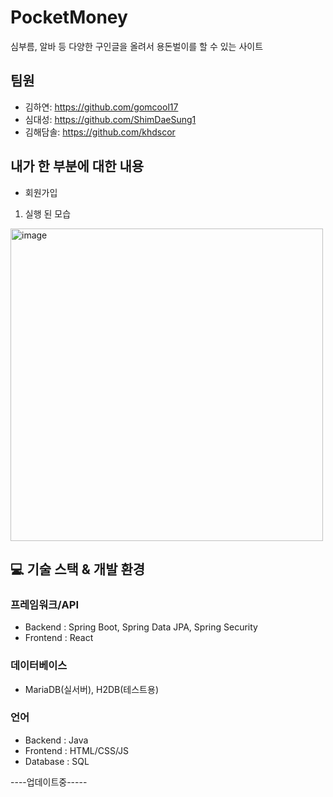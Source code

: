 # PocketMoney
심부름, 알바 등 다양한 구인글을 올려서 용돈벌이를 할 수 있는 사이트


## 팀원
- 김하연: https://github.com/gomcool17
- 심대성: https://github.com/ShimDaeSung1
- 김해담솔: https://github.com/khdscor

## 내가 한 부분에 대한 내용
- 회원가입
1. 실행 된 모습 
<img width="500" alt="image" src="https://user-images.githubusercontent.com/30142575/187354605-d3d16146-694b-4679-aac0-04f906dbe5bf.png">




## 💻 기술 스택 & 개발 환경
### 프레임워크/API
- Backend  : Spring Boot, Spring Data JPA, Spring Security  
- Frontend : React 
### 데이터베이스
- MariaDB(실서버), H2DB(테스트용)
### 언어
- Backend : Java
- Frontend : HTML/CSS/JS
- Database : SQL


----업데이트중-----

